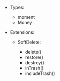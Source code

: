 - Types:

    - moment
    - Money

- Extensions:

    - SoftDelete:

        - delete()
        - restore()
        - destroy()
        - inTrash()
        - includeTrash()

